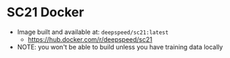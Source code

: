 # SC21 Docker

* Image built and available at: `deepspeed/sc21:latest`
  * https://hub.docker.com/r/deepspeed/sc21
* NOTE: you won't be able to build unless you have training data locally
